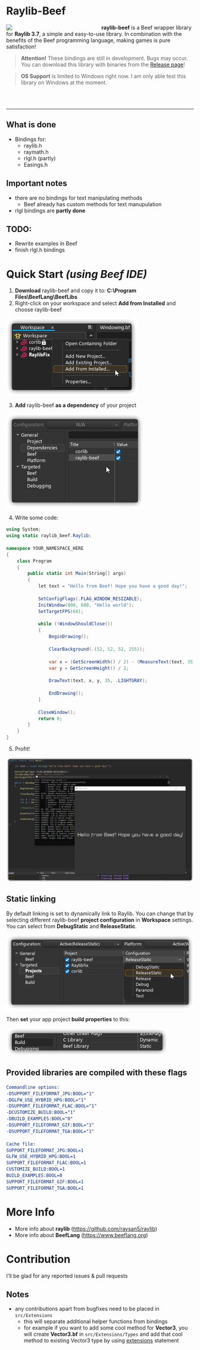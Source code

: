 # Raylib-Beef

<img align="left" src="https://github.com/M0n7y5/raylib-beef/raw/master/img/raylib-beef-logo.png" width="256px">

**raylib-beef** is a Beef wrapper library for **Raylib 3.7**, a simple and easy-to-use library. In combination with the benefits of the Beef programming language, making games is pure satisfaction!

> **Attention!** These bindings are still in development. Bugs may occur.
	You can download this library with binaries from the [Release page](https://github.com/M0n7y5/raylib-beef/releases)!

> **OS Support** is limited to Windows right now. I am only able test this library on Windows at the moment.

<br>
<br>

---

## What is done
- Bindings for:
    - raylib.h
    - raymath.h 
    - rlgl.h (partly)
	- Easings.h

## Important notes
- there are no bindings for text manipulating methods
	- Beef already has custom methods for text manupulation
-  rlgl bindings are **partly done**

## TODO:
- Rewrite examples in Beef
- finish rlgl.h bindings

# Quick Start *(using Beef IDE)*
1. **Download** raylib-beef and copy it to: **C:\Program Files\BeefLang\BeefLibs**
2. Right-click on your workspace and select **Add from Installed** and choose raylib-beef

![](img/from-installed.png)

3. **Add** raylib-beef **as a dependency** of your project

![](img/add-deps.png)



4. Write some code:
```csharp
using System;
using static raylib_beef.Raylib;

namespace YOUR_NAMESPACE_HERE
{
	class Program
	{
		public static int Main(String[] args)
		{
			let text = "Hello from Beef! Hope you have a good day!";

			SetConfigFlags(.FLAG_WINDOW_RESIZABLE);
			InitWindow(800, 600, "Hello world");
			SetTargetFPS(60);

			while (!WindowShouldClose())
			{
				BeginDrawing();

				ClearBackground(.(52, 52, 52, 255));

				var x = (GetScreenWidth() / 2) - (MeasureText(text, 35) / 2);
				var y = GetScreenHeight() / 2;

				DrawText(text, x, y, 35, .LIGHTGRAY);

				EndDrawing();
			}

			CloseWindow();
			return 0;
		}
	}
}
```
5. Profit!

<center>

![](img/screen.png)

</center>

## Static linking
By default linking is set to dynamically link to Raylib. You can change that by selecting different raylib-beef **project configuration** in **Workspace** settings. You can select from **DebugStatic** and **ReleaseStatic**.

![](img/static-linking.png)

Then **set** your app project **build properties** to this:

![](img/build-settings.png)


## Provided libraries are compiled with these flags
```cmake
Commandline options:
-DSUPPORT_FILEFORMAT_JPG:BOOL="1" 
-DGLFW_USE_HYBRID_HPG:BOOL="1" 
-DSUPPORT_FILEFORMAT_FLAC:BOOL="1" 
-DCUSTOMIZE_BUILD:BOOL="1" 
-DBUILD_EXAMPLES:BOOL="0" 
-DSUPPORT_FILEFORMAT_GIF:BOOL="1" 
-DSUPPORT_FILEFORMAT_TGA:BOOL="1" 

Cache file:
SUPPORT_FILEFORMAT_JPG:BOOL=1
GLFW_USE_HYBRID_HPG:BOOL=1
SUPPORT_FILEFORMAT_FLAC:BOOL=1
CUSTOMIZE_BUILD:BOOL=1
BUILD_EXAMPLES:BOOL=0
SUPPORT_FILEFORMAT_GIF:BOOL=1
SUPPORT_FILEFORMAT_TGA:BOOL=1
```

# More Info
- More info about **raylib** (https://github.com/raysan5/raylib)
- More info about **BeefLang** (https://www.beeflang.org)

# Contribution

I'll be glad for any reported issues & pull requests

## Notes
- any contributions apart from bugfixes need to be placed in `src/Extensions`
	- this will separate additional helper functions from bindings
	- for example if you want to add some cool method for **Vector3**, you will create **Vector3.&#xfeff;bf** in `src/Extensions/Types` and add that cool method to existing Vector3 type by using [extensions](https://www.beeflang.org/docs/language-guide/datatypes/extensions/) statement
